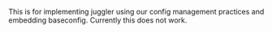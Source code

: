 This is for implementing juggler using our config management practices and embedding baseconfig. Currently this does not work.